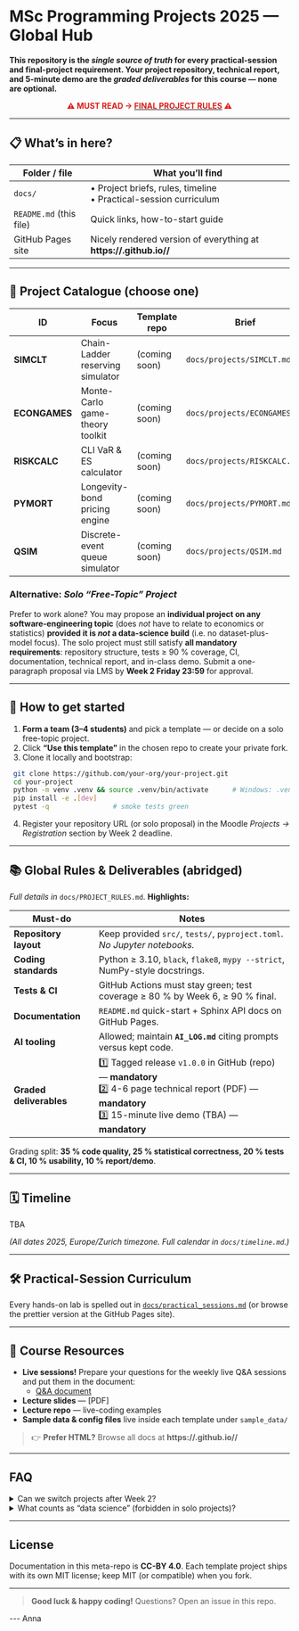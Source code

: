 
# MSc Programming Projects 2025 — **Global Hub**

**This repository is the *single source of truth* for every practical-session and final-project requirement.
Your project repository, technical report, and 5-minute demo are the *graded deliverables* for this course — none are optional.**


<!-- 🚨 SHOUTY RED LINK FOR GITHUB & LMS 🚨 -->
<p align="center"><strong><font color="#D91E18">⚠️  MUST READ → <a href="docs/rules.md"><font color="#D91E18">FINAL PROJECT RULES</font></a> ⚠️</font></strong></p>

---

## 📋 What’s in here?

| Folder / file | What you’ll find |
|---------------|------------------|
| `docs/` | • Project briefs, rules, timeline<br>• Practical-session curriculum |
| `README.md` (this file) | Quick links, how-to-start guide |
| GitHub Pages site | Nicely rendered version of everything at **https://<ORG>.github.io/<META-REPO>/** |

---

## 🔖 Project Catalogue (choose one)

| ID | Focus | Template repo | Brief |
|----|-------|---------------|-------|
| **SIMCLT** | Chain-Ladder reserving simulator | (coming soon) | `docs/projects/SIMCLT.md` |
| **ECONGAMES** | Monte-Carlo game-theory toolkit | (coming soon) | `docs/projects/ECONGAMES.md` |
| **RISKCALC** | CLI VaR & ES calculator | (coming soon) | `docs/projects/RISKCALC.md` |
| **PYMORT** | Longevity-bond pricing engine | (coming soon) | `docs/projects/PYMORT.md` |
| **QSIM** | Discrete-event queue simulator | (coming soon) | `docs/projects/QSIM.md` |

### Alternative: *Solo “Free-Topic” Project*
Prefer to work alone? You may propose an **individual project on any software-engineering topic** (does *not* have to relate to economics or statistics) **provided it is *not* a data-science build** (i.e. no dataset-plus-model focus).
The solo project must still satisfy **all mandatory requirements**: repository structure, tests ≥ 90 % coverage, CI, documentation, technical report, and in-class demo.
Submit a one-paragraph proposal via LMS by **Week 2 Friday 23:59** for approval.

---

## 🚀 How to get started

1. **Form a team (3–4 students)** and pick a template — or decide on a solo free-topic project.
2. Click **“Use this template”** in the chosen repo to create your private fork.
3. Clone it locally and bootstrap:

  ```bash
   git clone https://github.com/your-org/your-project.git
   cd your-project
   python -m venv .venv && source .venv/bin/activate      # Windows: .venv\Scripts\activate
   pip install -e .[dev]
   pytest -q                # smoke tests green
```

4. Register your repository URL (or solo proposal) in the Moodle *Projects → Registration* section by Week 2 deadline.

---

## 📚 Global Rules & Deliverables (abridged)

*Full details in* `docs/PROJECT_RULES.md`. **Highlights:**

| Must-do                 | Notes                                                                                                                                                                   |
| ----------------------- | ----------------------------------------------------------------------------------------------------------------------------------------------------------------------- |
| **Repository layout**   | Keep provided `src/`, `tests/`, `pyproject.toml`. *No Jupyter notebooks.*                                                                                               |
| **Coding standards**    | Python ≥ 3.10, `black`, `flake8`, `mypy --strict`, NumPy-style docstrings.                                                                                              |
| **Tests & CI**          | GitHub Actions must stay green; test coverage ≥ 80 % by Week 6, ≥ 90 % final.                                                                                           |
| **Documentation**       | `README.md` quick-start + Sphinx API docs on GitHub Pages.                                                                                                              |
| **AI tooling**          | Allowed; maintain **`AI_LOG.md`** citing prompts versus kept code.                                                                                                      |
| **Graded deliverables** | 1️⃣ Tagged release `v1.0.0` in GitHub (repo) — **mandatory**<br>2️⃣ 4-6 page technical report (PDF) — **mandatory**<br>3️⃣ 15-minute live demo (TBA) — **mandatory** |

Grading split: **35 % code quality, 25 % statistical correctness, 20 % tests & CI, 10 % usability, 10 % report/demo**.

---

## 🗓️ Timeline
<!-- 
| Week  | Fri 23:59 deadline                        | Milestone                       |
| ----- | ----------------------------------------- | ------------------------------- |
| **2** | Team/solo registration & repo initialised | Scaffold runs, smoke tests pass |
| **4** | Deterministic maths implemented           | Values validated, CI green      |
| **6** | Stochastic/advanced engine finished       | Coverage ≥ 80 %                 |
| **8** | **Code freeze + tag `v1.0.0`**            | Docs, CI, packaging polished    |
| **9** | In-class demos                            | Report PDF uploaded to LMS      | -->
TBA

*(All dates 2025, Europe/Zurich timezone. Full calendar in `docs/timeline.md`.)*

---

## 🛠️ Practical-Session Curriculum

Every hands-on lab is spelled out in [`docs/practical_sessions.md`](docs/practical_sessions.md)
(or browse the prettier version at the GitHub Pages site).

---

## 🔗 Course Resources

* **Live sessions!** Prepare your questions for the weekly live Q&A sessions and put them in the document:
  - [Q&A document](https://docs.google.com/document/d/1a2b3c4d5e6f7g8h9i0j1k2l3m4n5o6p7q8r9s0t1u2v3w4x5y6z7a8b9c/edit?usp=sharing)
* **Lecture slides** — [PDF]
* **Lecture repo** — live-coding examples
* **Sample data & config files** live inside each template under `sample_data/`

> 👉 **Prefer HTML?** Browse all docs at **https\://<ORG>.github.io/<META-REPO>/**

---

## FAQ

<details>
<summary>Can we switch projects after Week 2?</summary>

> No. After registration, TA allocations & rubrics are fixed.

</details>

<details>
<summary>What counts as “data science” (forbidden in solo projects)?</summary>

> Any project whose *primary* goal is to ingest a dataset, fit/compare machine-learning or statistical models,
> and output metrics/plots. If in doubt, ask the TA before submitting your solo proposal.

</details>

---

## License

Documentation in this meta-repo is **CC-BY 4.0**.
Each template project ships with its own MIT license; keep MIT (or compatible) when you fork.

---

> **Good luck & happy coding!**
> Questions? Open an issue in this repo.

--- Anna
